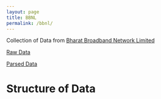 ```yaml
---
layout: page
title: BBNL
permalink: /bbnl/
---
```


Collection of Data from [Bharat Broadband Network Limited](https://bbnl.nic.in/)

[Raw Data](https://storage.googleapis.com/bbnl_data/raw.zip)

[Parsed Data](https://storage.googleapis.com/bbnl_data/parsed.zip)

# Structure of Data

